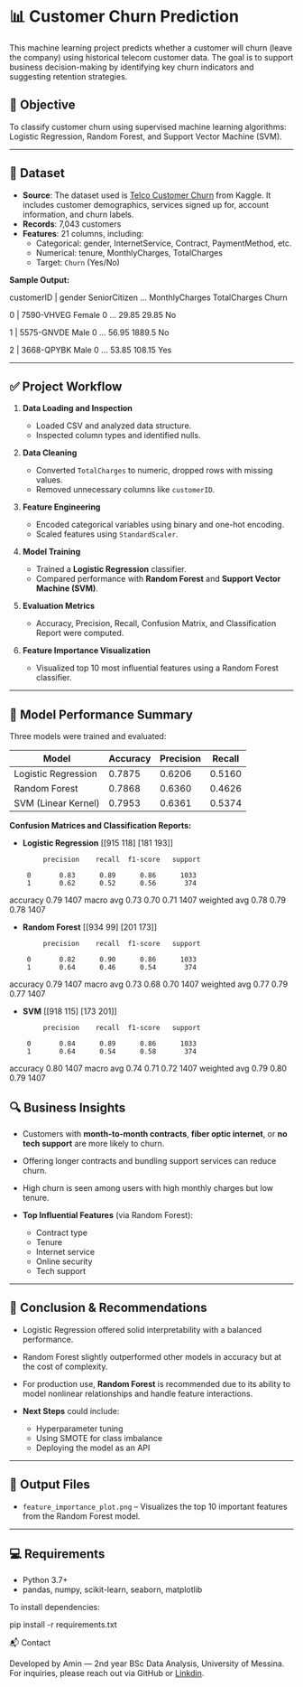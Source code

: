 # 📊 Customer Churn Prediction

This machine learning project predicts whether a customer will churn (leave the company) using historical telecom customer data. The goal is to support business decision-making by identifying key churn indicators and suggesting retention strategies.

## 🧠 Objective
To classify customer churn using supervised machine learning algorithms: Logistic Regression, Random Forest, and Support Vector Machine (SVM).

---

## 📁 Dataset

- **Source**: The dataset used is [Telco Customer Churn](https://www.kaggle.com/datasets/blastchar/telco-customer-churn) from Kaggle. It includes customer demographics, services signed up for, account information, and churn labels.
- **Records**: 7,043 customers
- **Features**: 21 columns, including:
  - Categorical: gender, InternetService, Contract, PaymentMethod, etc.
  - Numerical: tenure, MonthlyCharges, TotalCharges
  - Target: `Churn` (Yes/No)

**Sample Output:**

customerID | gender SeniorCitizen ... MonthlyCharges TotalCharges Churn

0 | 7590-VHVEG Female 0 ... 29.85 29.85 No

1 | 5575-GNVDE Male 0 ... 56.95 1889.5 No

2 | 3668-QPYBK Male 0 ... 53.85 108.15 Yes


---

## ✅ Project Workflow

1. **Data Loading and Inspection**  
   - Loaded CSV and analyzed data structure.
   - Inspected column types and identified nulls.

2. **Data Cleaning**  
   - Converted `TotalCharges` to numeric, dropped rows with missing values.
   - Removed unnecessary columns like `customerID`.

3. **Feature Engineering**  
   - Encoded categorical variables using binary and one-hot encoding.
   - Scaled features using `StandardScaler`.

4. **Model Training**  
   - Trained a **Logistic Regression** classifier.
   - Compared performance with **Random Forest** and **Support Vector Machine (SVM)**.

5. **Evaluation Metrics**  
   - Accuracy, Precision, Recall, Confusion Matrix, and Classification Report were computed.

6. **Feature Importance Visualization**  
   - Visualized top 10 most influential features using a Random Forest classifier.

---

## 🧪 Model Performance Summary

Three models were trained and evaluated:

| Model               | Accuracy | Precision | Recall |
|--------------------|----------|-----------|--------|
| Logistic Regression| 0.7875   | 0.6206    | 0.5160 |
| Random Forest       | 0.7868   | 0.6360    | 0.4626 |
| SVM (Linear Kernel) | 0.7953   | 0.6361    | 0.5374 |

**Confusion Matrices and Classification Reports:**

- **Logistic Regression**
[[915 118]
[181 193]]

           precision    recall  f1-score   support

       0       0.83      0.89      0.86      1033
       1       0.62      0.52      0.56       374

accuracy                           0.79      1407
macro avg 0.73 0.70 0.71 1407
weighted avg 0.78 0.79 0.78 1407

- **Random Forest**
[[934 99]
[201 173]]

           precision    recall  f1-score   support

       0       0.82      0.90      0.86      1033
       1       0.64      0.46      0.54       374

accuracy                           0.79      1407
macro avg 0.73 0.68 0.70 1407
weighted avg 0.77 0.79 0.77 1407

- **SVM**
[[918 115]
[173 201]]

           precision    recall  f1-score   support

       0       0.84      0.89      0.86      1033
       1       0.64      0.54      0.58       374

accuracy                           0.80      1407
macro avg 0.74 0.71 0.72 1407
weighted avg 0.79 0.80 0.79 1407

## 🔍 Business Insights

- Customers with **month-to-month contracts**, **fiber optic internet**, or **no tech support** are more likely to churn.
- Offering longer contracts and bundling support services can reduce churn.
- High churn is seen among users with high monthly charges but low tenure.
  
- **Top Influential Features** (via Random Forest):
  
  - Contract type
  - Tenure
  - Internet service
  - Online security
  - Tech support

---

## 📌 Conclusion & Recommendations

- Logistic Regression offered solid interpretability with a balanced performance.
- Random Forest slightly outperformed other models in accuracy but at the cost of complexity.
- For production use, **Random Forest** is recommended due to its ability to model nonlinear relationships and handle feature interactions.

- **Next Steps** could include:

   - Hyperparameter tuning
  - Using SMOTE for class imbalance
  - Deploying the model as an API

---

## 💾 Output Files

- `feature_importance_plot.png` – Visualizes the top 10 important features from the Random Forest model.

---

## 💻 Requirements

- Python 3.7+
- pandas, numpy, scikit-learn, seaborn, matplotlib

To install dependencies:

pip install -r requirements.txt

📬 Contact

Developed by Amin — 2nd year BSc Data Analysis, University of Messina.
For inquiries, please reach out via GitHub or [Linkdin](https://www.linkedin.com/in/mohammadamin-jahanimajd-481b6033a/).
